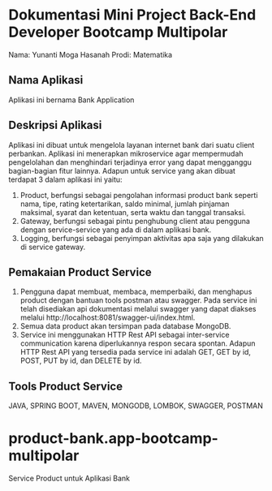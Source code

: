 # Dokumentasi Mini Project Back-End Developer Bootcamp Multipolar

Nama: Yunanti Moga Hasanah
Prodi: Matematika

##  Nama Aplikasi
Aplikasi ini bernama Bank Application

## Deskripsi Aplikasi
Aplikasi ini dibuat untuk mengelola layanan internet bank dari suatu client perbankan. Aplikasi ini menerapkan mikroservice agar mempermudah pengelolahan dan menghindari terjadinya error yang dapat mengganggu bagian-bagian fitur lainnya. Adapun untuk service yang akan dibuat terdapat 3 dalam aplikasi ini yaitu:
1. Product, berfungsi sebagai pengolahan informasi product bank seperti nama, tipe, rating ketertarikan, saldo minimal, jumlah pinjaman maksimal, syarat dan ketentuan, serta waktu dan tanggal transaksi.
2. Gateway, berfungsi sebagai pintu penghubung client atau pengguna dengan service-service yang ada di dalam aplikasi bank.
3. Logging, berfungsi sebagai penyimpan aktivitas apa saja yang dilakukan di service gateway.

## Pemakaian Product Service
1. Pengguna dapat membuat, membaca, memperbaiki, dan menghapus product dengan bantuan tools postman atau swagger. Pada service ini telah disediakan api dokumentasi melalui swagger yang dapat diakses melalui http://localhost:8081/swagger-ui/index.html.
2. Semua data product akan tersimpan pada database MongoDB.
3. Service ini menggunakan HTTP Rest API sebagai inter-service communication karena diperlukannya respon secara spontan. Adapun HTTP Rest API yang tersedia pada service ini adalah GET, GET by id, POST, PUT by id, dan DELETE by id.

## Tools Product Service 
JAVA, SPRING BOOT, MAVEN, MONGODB, LOMBOK, SWAGGER, POSTMAN

# product-bank.app-bootcamp-multipolar
Service Product untuk Aplikasi Bank
